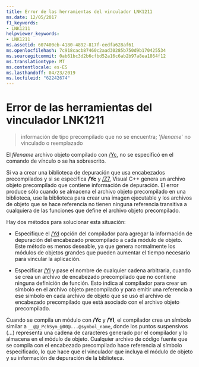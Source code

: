 ```yaml
---
title: Error de las herramientas del vinculador LNK1211
ms.date: 12/05/2017
f1_keywords:
- LNK1211
helpviewer_keywords:
- LNK1211
ms.assetid: 607400eb-4180-4892-817f-eedfa628af61
ms.openlocfilehash: 7c918cacb87460c2aad30285b750d9b170425534
ms.sourcegitcommit: 0ab61bc3d2b6cfbd52a16c6ab2b97a8ea1864f12
ms.translationtype: MT
ms.contentlocale: es-ES
ms.lasthandoff: 04/23/2019
ms.locfileid: "62242674"
---
```

# <a name="linker-tools-error-lnk1211"></a>Error de las herramientas del vinculador LNK1211

> información de tipo precompilado que no se encuentra; '*filename*' no vinculado o reemplazado

El *filename* archivo objeto compilado con [/Yc](../../build/reference/yc-create-precompiled-header-file.md), no se especificó en el comando de vínculo o se ha sobrescrito.

Si va a crear una biblioteca de depuración que usa encabezados precompilados y si se especifica **/Yc** y [/Z7](../../build/reference/z7-zi-zi-debug-information-format.md), Visual C++ genera un archivo objeto precompilado que contiene información de depuración. El error produce sólo cuando se almacena el archivo objeto precompilado en una biblioteca, use la biblioteca para crear una imagen ejecutable y los archivos de objeto que se hace referencia no tienen ninguna referencia transitiva a cualquiera de las funciones que define el archivo objeto precompilado.

Hay dos métodos para solucionar esta situación:

- Especifique el [/Yd](../../build/reference/yd-place-debug-information-in-object-file.md) opción del compilador para agregar la información de depuración del encabezado precompilado a cada módulo de objeto. Este método es menos deseable, ya que genera normalmente los módulos de objetos grandes que pueden aumentar el tiempo necesario para vincular la aplicación.

- Especificar [/Yl](../../build/reference/yl-inject-pch-reference-for-debug-library.md) y pase el nombre de cualquier cadena arbitraria, cuando se crea un archivo de encabezado precompilado que no contiene ninguna definición de función. Esto indica al compilador para crear un símbolo en el archivo objeto precompilado y para emitir una referencia a ese símbolo en cada archivo de objeto que se usó el archivo de encabezado precompilado que está asociado con el archivo objeto precompilado.

Cuando se compila un módulo con **/Yc** y **/Yl**, el compilador crea un símbolo similar a `__@@_PchSym_@00@...@symbol_name`, donde los puntos suspensivos (...) representa una cadena de caracteres generado por el compilador y lo almacena en el módulo de objeto. Cualquier archivo de código fuente que se compila con el encabezado precompilado hace referencia al símbolo especificado, lo que hace que el vinculador que incluya el módulo de objeto y su información de depuración de la biblioteca.
